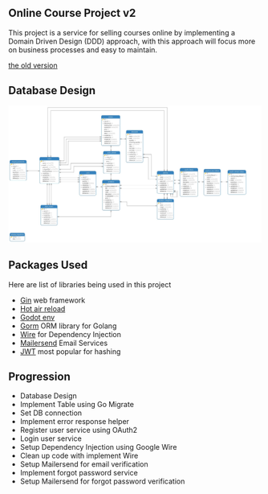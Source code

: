 ## Online Course Project v2

This project is a service for selling courses online by implementing a Domain Driven Design (DDD) approach, with this approach will focus more on business processes and easy to maintain.

[the old version](https://github.com/taufiqkba/go_online_course)

## Database Design

![Database](docs\scheme_database.jpg)

## Packages Used

Here are list of libraries being used in this project

- [Gin](https://gin-gonic.com/) web framework
- [Hot air reload](https://github.com/cosmtrek/air)
- [Godot env](https://github.com/joho/godotenv)
- [Gorm](https://gorm.io/) ORM library for Golang
- [Wire](https://github.com/google/wire) for Dependency Injection
- [Mailersend](https://github.com/mailersend/mailersend-go) Email Services
- [JWT](https://github.com/golang-jwt/jwt) most popular for hashing

## Progression

- Database Design
- Implement Table using Go Migrate
- Set DB connection
- Implement error response helper
- Register user service using OAuth2
- Login user service
- Setup Dependency Injection using Google Wire
- Clean up code with implement Wire
- Setup Mailersend for email verification
- Implement forgot password service
- Setup Mailersend for forgot password verification
